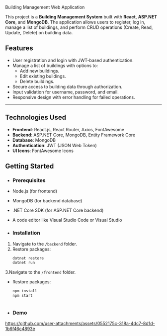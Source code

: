 Building Management Web Application

This project is a **Building Management System** built with **React**, **ASP.NET Core**, and **MongoDB**. The application allows users to register, log in, manage a list of buildings, and perform CRUD operations (Create, Read, Update, Delete) on building data.

## Features
- User registration and login with JWT-based authentication.
- Manage a list of buildings with options to:
  - Add new buildings.
  - Edit existing buildings.
  - Delete buildings.
- Secure access to building data through authorization.
- Input validation for username, password, and email.
- Responsive design with error handling for failed operations.

---

## Technologies Used
- **Frontend**: React.js, React Router, Axios, FontAwesome
- **Backend**: ASP.NET Core, MongoDB, Entity Framework Core
- **Database**: MongoDB
- **Authentication**: JWT (JSON Web Token)
- **UI Icons**: FontAwesome Icons

## Getting Started
- ### Prerequisites
- Node.js (for frontend)
- MongoDB (for backend database)
- .NET Core SDK (for ASP.NET Core backend)
- A code editor like Visual Studio Code or Visual Studio



- ### Installation

1. Navigate to the `/backend` folder.
2. Restore packages:
   ```bash
   dotnet restore
   dotnet run
   
3.Navigate to the `/frontend` folder.
 - Restore packages:
   ```bash
   npm install
   npm start
   


- ### Demo 

https://github.com/user-attachments/assets/0552175c-318a-4dc7-8d1d-1b6f46c4893e









